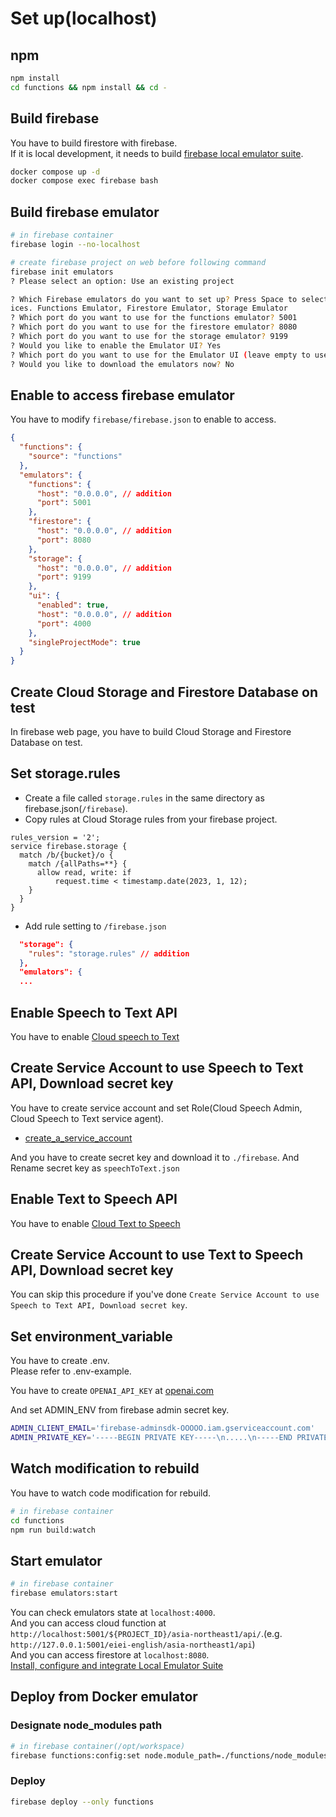 # Set up(localhost)

## npm

```bash
npm install
cd functions && npm install && cd -
```

## Build firebase

You have to build firestore with firebase.<br>
If it is local development, it needs to build [firebase local emulator suite](https://firebase.google.com/docs/emulator-suite).

```bash
docker compose up -d
docker compose exec firebase bash
```

## Build firebase emulator

```bash
# in firebase container
firebase login --no-localhost

# create firebase project on web before following command
firebase init emulators
? Please select an option: Use an existing project

? Which Firebase emulators do you want to set up? Press Space to select emulators, then Enter to confirm your cho
ices. Functions Emulator, Firestore Emulator, Storage Emulator
? Which port do you want to use for the functions emulator? 5001
? Which port do you want to use for the firestore emulator? 8080
? Which port do you want to use for the storage emulator? 9199
? Would you like to enable the Emulator UI? Yes
? Which port do you want to use for the Emulator UI (leave empty to use any available port)? 4000
? Would you like to download the emulators now? No
```

## Enable to access firebase emulator

You have to modify `firebase/firebase.json` to enable to access.

```json
{
  "functions": {
    "source": "functions"
  },
  "emulators": {
    "functions": {
      "host": "0.0.0.0", // addition
      "port": 5001
    },
    "firestore": {
      "host": "0.0.0.0", // addition
      "port": 8080
    },
    "storage": {
      "host": "0.0.0.0", // addition
      "port": 9199
    },
    "ui": {
      "enabled": true,
      "host": "0.0.0.0", // addition
      "port": 4000
    },
    "singleProjectMode": true
  }
}
```

## Create Cloud Storage and Firestore Database on test

In firebase web page, you have to build Cloud Storage and Firestore Database on test.

## Set storage.rules

- Create a file called `storage.rules` in the same directory as firebase.json(`/firebase`).
- Copy rules at Cloud Storage rules from your firebase project.

```
rules_version = '2';
service firebase.storage {
  match /b/{bucket}/o {
    match /{allPaths=**} {
      allow read, write: if
          request.time < timestamp.date(2023, 1, 12);
    }
  }
}
```

- Add rule setting to `/firebase.json`

```json
  "storage": {
    "rules": "storage.rules" // addition
  },
  "emulators": {
  ...
```

## Enable Speech to Text API

You have to enable [Cloud speech to Text](https://cloud.google.com/speech-to-text/docs/transcribe-api?hl=ja)

## Create Service Account to use Speech to Text API, Download secret key

You have to create service account and set Role(Cloud Speech Admin, Cloud Speech to Text service agent).

- [create_a_service_account](https://cloud.google.com/speech-to-text/docs/before-you-begin#create_a_service_account)

And you have to create secret key and download it to `./firebase`. And Rename secret key as `speechToText.json`<br>

## Enable Text to Speech API

You have to enable [Cloud Text to Speech](https://cloud.google.com/text-to-speech/docs/before-you-begin)

## Create Service Account to use Text to Speech API, Download secret key

You can skip this procedure if you've done `Create Service Account to use Speech to Text API, Download secret key`.

## Set environment_variable

You have to create .env.<br>
Please refer to .env-example.<br>

You have to create `OPENAI_API_KEY` at [openai.com](https://beta.openai.com/account/api-keys)

And set ADMIN_ENV from firebase admin secret key.

```sh
ADMIN_CLIENT_EMAIL='firebase-adminsdk-OOOOO.iam.gserviceaccount.com'
ADMIN_PRIVATE_KEY='-----BEGIN PRIVATE KEY-----\n.....\n-----END PRIVATE KEY-----\n'
```

## Watch modification to rebuild

You have to watch code modification for rebuild.

```bash
# in firebase container
cd functions
npm run build:watch
```

## Start emulator

```bash
# in firebase container
firebase emulators:start
```

You can check emulators state at `localhost:4000`.<br>
And you can access cloud function at `http://localhost:5001/${PROJECT_ID}/asia-northeast1/api/`.(e.g. `http://127.0.0.1:5001/eiei-english/asia-northeast1/api`)<br>
And you can access firestore at `localhost:8080`.<br>
[Install, configure and integrate Local Emulator Suite](https://firebase.google.com/docs/emulator-suite/install_and_configure)

## Deploy from Docker emulator

### Designate node_modules path

```bash
# in firebase container(/opt/workspace)
firebase functions:config:set node.module_path=./functions/node_modules/
```

### Deploy

```bash
firebase deploy --only functions
```
